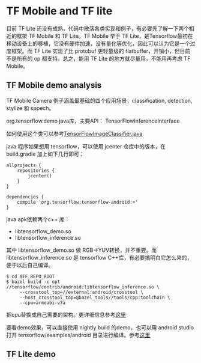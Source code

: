 # TF Mobile and TF lite
目前 TF Lite 还没有成熟，代码中散落各类实现和例子，有必要先了解一下两个相近的框架 TF Mobile 和 TF Lite。TF Mobile 早于 TF Lite，是Tensorflow最初在移动设备上的移植，它没有硬件加速，没有量化等优化，因此可以认为它是一个过度框架。而 TF Lite 实现了比 protobuf 更轻量级的 flatbuffer，开销小，但目前不是所有的 op 都支持。总之，能用 TF Lite 的地方就尽量用，不能用再考虑 TF Mobile。

## TF Mobile demo analysis
TF Mobile Camera 例子涵盖最基础的四个应用场景，classification, detection, stylize 和 sppech。

org.tensorflow.demo java库，主要API： TensorFlowInferenceInterface

如何使用这个类可以参考[TensorFlowImageClassifier.java](https://github.com/tensorflow/tensorflow/blob/master/tensorflow/examples/android/src/org/tensorflow/demo/TensorFlowImageClassifier.java)

java 程序如果想用 tensorflow，可以使用 jcenter 仓库中的版本，在 build.gradle 加上如下几行即可：
```
allprojects {
    repositories {
        jcenter()
    }
}

dependencies {
    compile 'org.tensorflow:tensorflow-android:+'
}
```
java apk依赖两个c++ 库：

* libtensorflow_demo.so
* libtensorflow_inference.so

其中 libtensorflow_demo.so 做 RGB->YUV转换，并不重要。而 libtensorflow_inference.so 是 tensorflow C++库，有必要搞明白它怎么来的，便于以后自己编译。

```
$ cd $TF_REPO_ROOT
$ bazel build -c opt //tensorflow/contrib/android:libtensorflow_inference.so \
     --crosstool_top=//external:android/crosstool \
     --host_crosstool_top=@bazel_tools//tools/cpp:toolchain \
     --cpu=armeabi-v7a
```
把cpu替换成自己需要的架构。更详细信息参考[这里](https://github.com/tensorflow/tensorflow/tree/master/tensorflow/contrib/android)

要看demo效果，可以直接使用 nightly build 的demo，也可以用 android studio 打开 tensorflow/examples/android 目录进行编译。参考[这里](https://github.com/tensorflow/tensorflow/tree/master/tensorflow/examples/android)

## TF Lite demo

